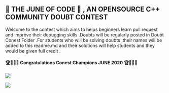 ## 🍉 THE JUNE OF CODE 🍉 , AN OPENSOURCE C++ COMMUNITY DOUBT CONTEST

Welcome to the contest which aims to helps beginners learn pull request and improve their debugging skills .Doubts will be regularly posted in Doubt Conest Folder .For students who will be solving doubts ,their names will be added to this readme.md and their solutions will help students and they would be given full credit .


#### 🏆🤩🔥🔥 Congratulations Conest Champions JUNE 2020 🏆🤩🔥🔥











![](https://github.com/aadhar54/June2020/blob/master/img/happycoders.jpg)

![](https://github.com/aadhar54/June2020/blob/master/image.jpg?raw=true)


